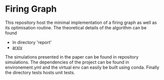 # Firing Graph

This repository host the minimal implementation of a firing graph as well as its optimisation routine. The theoretical 
details of the algorithm can be found 

* In directory 'report'
* [arxiv](https://arxiv.org/abs/1909.09493) 

The simulations presented in the paper can be found in repository simulations. The dependencies of the project can be found in environement.yml and the virtual env can easily be built using conda. 
Finally the directory tests hosts unit tests.